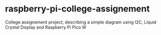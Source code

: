 # raspberry-pi-college-assignement
College assignement project, describing a simple diagram using I2C, Liquid Crystal Display and Raspberry Pi Pico W
